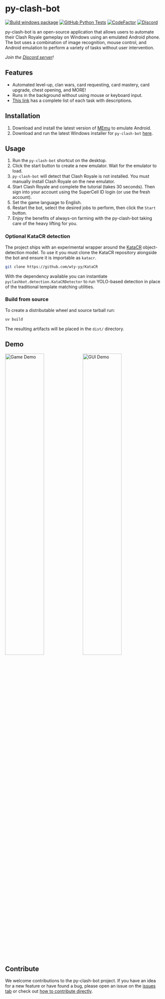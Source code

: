 # py-clash-bot

[![Build windows package](https://github.com/pyclashbot/py-clash-bot/actions/workflows/python-build-msi.yml/badge.svg)](https://github.com/pyclashbot/py-clash-bot/actions/workflows/python-build-msi.yml) [![GitHub Python Tests](https://github.com/pyclashbot/py-clash-bot/actions/workflows/python-tests.yml/badge.svg?branch=master)](https://github.com/pyclashbot/py-clash-bot/actions/workflows/python-tests.yml) [![CodeFactor](https://www.codefactor.io/repository/github/pyclashbot/py-clash-bot/badge)](https://www.codefactor.io/repository/github/pyclashbot/py-clash-bot) [![Discord](https://img.shields.io/discord/1088595596962713790?label=Discord%20Server&cacheSeconds=43200)](https://discord.gg/mx4W9qRNgF)

py-clash-bot is an open-source application that allows users to automate their Clash Royale gameplay on Windows using an emulated Android phone. The bot uses a combination of image recognition, mouse control, and Android emulation to perform a variety of tasks without user intervention.

_Join the [Discord server](https://discord.gg/nqKRkyq2UU)!_

## Features

- Automated level-up, clan wars, card requesting, card mastery, card upgrade, chest opening, and MORE!
- Runs in the background without using mouse or keyboard input.
- [This link](https://github.com/pyclashbot/py-clash-bot/blob/master/JobListDescriptions.md) has a complete list of each task with descriptions.

## Installation

1. Download and install the latest version of [MEmu](https://www.memuplay.com/) to emulate Android.
2. Download and run the latest Windows installer for `py-clash-bot` [here](https://github.com/pyclashbot/py-clash-bot/releases/latest).

## Usage

1. Run the `py-clash-bot` shortcut on the desktop.
2. Click the start button to create a new emulator. Wait for the emulator to load.
3. `py-clash-bot` will detect that Clash Royale is not installed. You must manually install Clash Royale on the new emulator.
4. Start Clash Royale and complete the tutorial (takes 30 seconds). Then sign into your account using the SuperCell ID login (or use the fresh account).
5. Set the game language to English.
6. Restart the bot, select the desired jobs to perform, then click the `Start` button.
7. Enjoy the benefits of always-on farming with the py-clash-bot taking care of the heavy lifting for you.

### Optional KataCR detection

The project ships with an experimental wrapper around the
[KataCR](https://github.com/wty-yy/KataCR) object-detection model. To
use it you must clone the KataCR repository alongside the bot and ensure
it is importable as `katacr`.

```bash
git clone https://github.com/wty-yy/KataCR
```

With the dependency available you can instantiate
`pyclashbot.detection.KataCRDetector` to run YOLO-based detection in
place of the traditional template matching utilities.

### Build from source

To create a distributable wheel and source tarball run:

```bash
uv build
```

The resulting artifacts will be placed in the `dist/` directory.

## Demo

<img src="https://github.com/pyclashbot/py-clash-bot/blob/master/assets/demo-game.gif?raw=true" width="50%" alt="Game Demo"/><img src="https://github.com/pyclashbot/py-clash-bot/blob/master/assets/demo-gui.gif?raw=true" width="50%" alt="GUI Demo"/>


## Contribute

We welcome contributions to the py-clash-bot project. If you have an idea for a new feature or have found a bug, please open an issue on the [issues tab](https://github.com/pyclashbot/py-clash-bot/issues) or check out [how to contribute directly](https://github.com/pyclashbot/py-clash-bot/blob/master/CONTRIBUTING.md).
